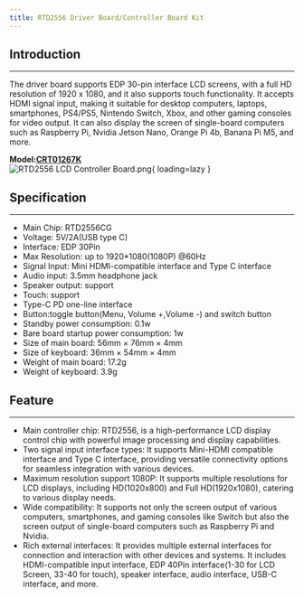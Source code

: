 ```yaml
---
title: RTD2556 Driver Board/Controller Board Kit
---
```


## Introduction
------------

The driver board supports EDP 30-pin interface LCD screens, with a full HD resolution of 1920 x 1080, and it also supports touch functionality. It accepts HDMI signal input, making it suitable for desktop computers, laptops, smartphones, PS4/PS5, Nintendo Switch, Xbox, and other gaming consoles for video output. It can also display the screen of single-board computers such as Raspberry Pi, Nvidia Jetson Nano, Orange Pi 4b, Banana Pi M5, and more.


**Model:[CRT01267K](https://www.elecrow.com/rtd2556-driver-board-controller-board-kit-for-hdmi-monitor-with-edp-30pin-1920x1080p-touch-function.html)**  
![RTD2556 LCD Controller Board.png](https://wiki.elecrow.com/images/5/55/RTD2556_LCD_Controller_Board.png){ loading=lazy }

## Specification
-------------

- Main Chip: RTD2556CG
- Voltage: 5V/2A(USB type C)
- Interface: EDP 30Pin
- Max Resolution: up to 1920\*1080(1080P) @60Hz
- Signal Input: Mini HDMI-compatible interface and Type C interface
- Audio input: 3.5mm headphone jack
- Speaker output: support
- Touch: support
- Type-C PD one-line interface
- Button:toggle button(Menu, Volume +,Volume -) and switch button
- Standby power consumption: 0.1w
- Bare board startup power consumption: 1w
- Size of main board: 56mm × 76mm × 4mm
- Size of keyboard: 36mm × 54mm × 4mm
- Weight of main board: 17.2g
- Weight of keyboard: 3.9g

## Feature
-------

- Main controller chip: RTD2556, is a high-performance LCD display control chip with powerful image processing and display capabilities.
- Two signal input interface types: It supports Mini-HDMI compatible interface and Type C interface, providing versatile connectivity options for seamless integration with various devices.
- Maximum resolution support 1080P: It supports multiple resolutions for LCD displays, including HD(1020x800) and Full HD(1920x1080), catering to various display needs.
- Wide compatibility: It supports not only the screen output of various computers, smartphones, and gaming consoles like Switch but also the screen output of single-board computers such as Raspberry Pi and Nvidia.
- Rich external interfaces: It provides multiple external interfaces for connection and interaction with other devices and systems. It includes HDMI-compatible input interface, EDP 40Pin interface(1-30 for LCD Screen, 33-40 for touch), speaker interface, audio interface, USB-C interface, and more.